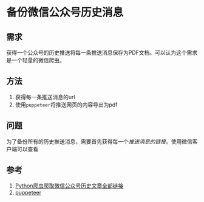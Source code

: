# 备份微信公众号历史消息

## 需求

获得一个公众号的历史推送将每一条推送消息保存为PDF文档。可以认为这个需求是一个轻量的微信爬虫。


## 方法

1. 获得每一条推送消息的url
2. 使用`puppeteer`将推送网页的内容导出为pdf

## 问题

为了备份所有的历史推送消息，需要首先获得每一个*推送消息的链接*。使用微信客户端可以查看


## 参考

1. [Python爬虫爬取微信公众号历史文章全部链接](https://www.jianshu.com/p/36f5f74b6c04)
2. [puppeteer](https://github.com/GoogleChrome/puppeteer)